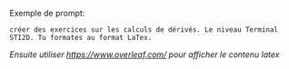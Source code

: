 Exemple de prompt:

```
créer des exercices sur les calculs de dérivés. Le niveau Terminal STI2D. Tu formates au format LaTex.
```

_Ensuite utiliser https://www.overleaf.com/ pour afficher le contenu latex_

